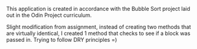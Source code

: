 This application is created in accordance with the Bubble Sort project laid out in the Odin Project curriculum.

Slight modification from assignment, instead of creating two methods that are virtually identical, I created 1 method that checks to see if a block was passed in. Trying to follow DRY principles =)
